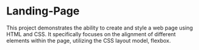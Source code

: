 # Landing-Page
This project demonstrates the ability to create and style a web page using HTML and CSS.
It specifically focuses on the alignment of different elements within the page, utilizing 
the CSS layout model, flexbox.